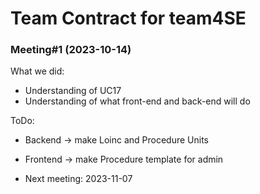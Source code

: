 Team Contract for team4SE
====================================

### Meeting#1 (2023-10-14)
What we did:
- Understanding of UC17
- Understanding of what front-end and back-end will do

ToDo:
- Backend -> make Loinc and Procedure Units
- Frontend -> make Procedure template for admin

- Next meeting: 2023-11-07
